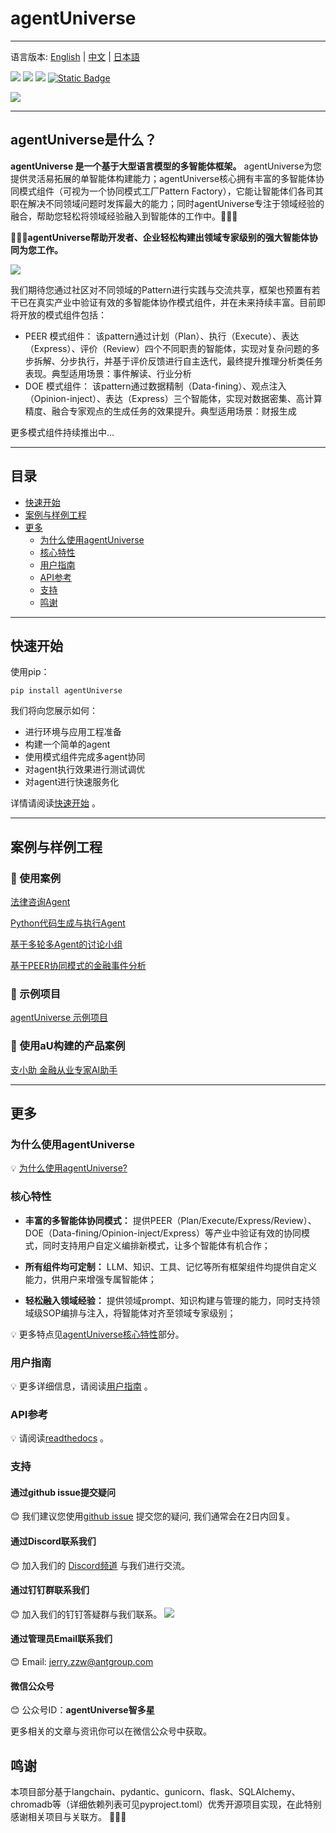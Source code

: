 # agentUniverse
****************************************
语言版本: [English](./README.md) | [中文](./README_zh.md) | [日本語](./README_jp.md)

![](https://img.shields.io/badge/framework-agentUniverse-pink)
![](https://img.shields.io/badge/python-3.10%2B-blue?logo=Python)
[![](https://img.shields.io/badge/%20license-Apache--2.0-yellow)](LICENSE)
[![Static Badge](https://img.shields.io/badge/pypi-v0.0.9-blue?logo=pypi)](https://pypi.org/project/agentUniverse/)

![](docs/guidebook/_picture/logo_bar.jpg)
****************************************

## agentUniverse是什么？

**agentUniverse 是一个基于大型语言模型的多智能体框架。** agentUniverse为您提供灵活易拓展的单智能体构建能力；agentUniverse核心拥有丰富的多智能体协同模式组件（可视为一个协同模式工厂Pattern Factory），它能让智能体们各司其职在解决不同领域问题时发挥最大的能力；同时agentUniverse专注于领域经验的融合，帮助您轻松将领域经验融入到智能体的工作中。🎉🎉🎉

**🌈🌈🌈agentUniverse帮助开发者、企业轻松构建出领域专家级别的强大智能体协同为您工作。**

![](docs/guidebook/_picture/agent_universe_framework_resize.jpg)

我们期待您通过社区对不同领域的Pattern进行实践与交流共享，框架也预置有若干已在真实产业中验证有效的多智能体协作模式组件，并在未来持续丰富。目前即将开放的模式组件包括：
* PEER 模式组件： 该pattern通过计划（Plan）、执行（Execute）、表达（Express）、评价（Review）四个不同职责的智能体，实现对复杂问题的多步拆解、分步执行，并基于评价反馈进行自主迭代，最终提升推理分析类任务表现。典型适用场景：事件解读、行业分析
* DOE 模式组件： 该pattern通过数据精制（Data-fining）、观点注入（Opinion-inject）、表达（Express）三个智能体，实现对数据密集、高计算精度、融合专家观点的生成任务的效果提升。典型适用场景：财报生成

更多模式组件持续推出中...

****************************************
## 目录
* [快速开始](#快速开始)
* [案例与样例工程](#案例与样例工程)
* [更多](#更多)
  * [为什么使用agentUniverse](#为什么使用agentUniverse)
  * [核心特性](#核心特性)
  * [用户指南](#用户指南)
  * [API参考](#API参考)
  * [支持](#支持)
  * [鸣谢](#鸣谢)
****************************************
## 快速开始
使用pip：
```shell
pip install agentUniverse
```

我们将向您展示如何：
* 进行环境与应用工程准备
* 构建一个简单的agent
* 使用模式组件完成多agent协同
* 对agent执行效果进行测试调优
* 对agent进行快速服务化

详情请阅读[快速开始](docs/guidebook/zh/1_3_%E5%BF%AB%E9%80%9F%E5%BC%80%E5%A7%8B.md) 。
****************************************
## 案例与样例工程
### 🌟 使用案例
[法律咨询Agent](./docs/guidebook/zh/7_1_1_法律咨询案例.md)

[Python代码生成与执行Agent](./docs/guidebook/zh/7_1_1_Python自动执行案例.md)

[基于多轮多Agent的讨论小组](./docs/guidebook/zh/6_2_1_讨论组.md)

[基于PEER协同模式的金融事件分析](./docs/guidebook/zh/6_4_1_金融事件分析案例.md)

### 🌟 示例项目
[agentUniverse 示例项目](sample_standard_app)

### 🌟 使用aU构建的产品案例
[支小助 金融从业专家AI助手](https://zhu.alipay.com/)
****************************************
## 更多
### 为什么使用agentUniverse
💡 [为什么使用agentUniverse?](./docs/guidebook/zh/1_为什么选择agentUniverse.md)

### 核心特性

* **丰富的多智能体协同模式：** 提供PEER（Plan/Execute/Express/Review）、DOE（Data-fining/Opinion-inject/Express）等产业中验证有效的协同模式，同时支持用户自定义编排新模式，让多个智能体有机合作；

* **所有组件均可定制：** LLM、知识、工具、记忆等所有框架组件均提供自定义能力，供用户来增强专属智能体；

* **轻松融入领域经验：** 提供领域prompt、知识构建与管理的能力，同时支持领域级SOP编排与注入，将智能体对齐至领域专家级别；

💡 更多特点见[agentUniverse核心特性](docs/guidebook/zh/1_核心特性.md)部分。

### 用户指南
💡 更多详细信息，请阅读[用户指南](docs/guidebook/zh/0_%E7%9B%AE%E5%BD%95.md) 。

### API参考
💡 请阅读[readthedocs](https://agentuniverse.readthedocs.io/en/latest/) 。

### 支持
#### 通过github issue提交疑问
😊 我们建议您使用[github issue](https://github.com/alipay/agentUniverse/issues) 提交您的疑问, 我们通常会在2日内回复。

#### 通过Discord联系我们
😊 加入我们的 [Discord频道](https://discord.gg/DHFcdkWAhn) 与我们进行交流。

#### 通过钉钉群联系我们
😊 加入我们的钉钉答疑群与我们联系。
![](./docs/guidebook/_picture/dingtalk_util20250429.png)

#### 通过管理员Email联系我们
😊 Email: [jerry.zzw@antgroup.com](mailto:jerry.zzw@antgroup.com)

#### 微信公众号

😊 公众号ID：**agentUniverse智多星**

更多相关的文章与资讯你可以在微信公众号中获取。

## 鸣谢
本项目部分基于langchain、pydantic、gunicorn、flask、SQLAlchemy、chromadb等（详细依赖列表可见pyproject.toml）优秀开源项目实现，在此特别感谢相关项目与关联方。 🙏🙏🙏
